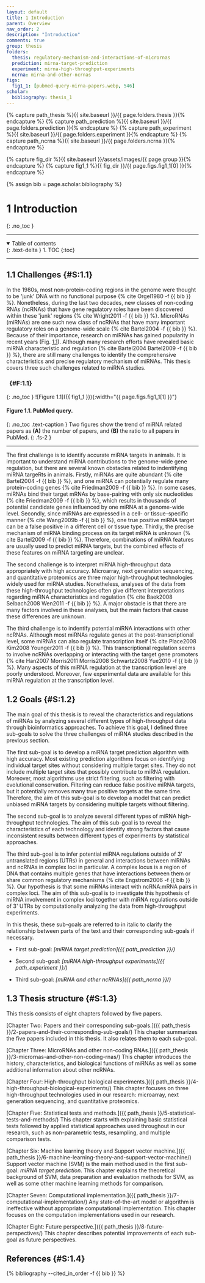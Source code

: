 ```yaml
---
layout: default
title: 1 Introduction
parent: Overview
nav_order: 2
description: "Introduction"
comments: true
group: thesis
folders:
  thesis: regulatory-mechanism-and-interactions-of-micrornas
  prediction: mirna-target-prediction
  experiment: mirna-high-throughput-experiments
  ncrna: mirna-and-other-ncrnas
figs:
  fig1_1: [pubmed-query-mirna-papers.webp, 546]
scholar:
  bibliography: thesis_1
---
```


{% capture path_thesis %}{{ site.baseurl }}/{{ page.folders.thesis }}{% endcapture %}
{% capture path_prediction %}{{ site.baseurl }}/{{ page.folders.prediction }}{% endcapture %}
{% capture path_experiment %}{{ site.baseurl }}/{{ page.folders.experiment }}{% endcapture %}
{% capture path_ncrna %}{{ site.baseurl }}/{{ page.folders.ncrna }}{% endcapture %}

{% capture fig_dir %}{{ site.baseurl }}/assets/images/{{ page.group }}{% endcapture %}
{% capture fig1_1 %}{{ fig_dir }}/{{ page.figs.fig1_1[0] }}{% endcapture %}

{% assign bib = page.scholar.bibliography %}

# 1 Introduction
{: .no_toc }

---

<details open markdown="block">
  <summary>
    Table of contents
  </summary>
  {: .text-delta }
1. TOC
{:toc}
</details>

---

## 1.1 Challenges {#S:1.1}

In the 1980s, most non-protein-coding regions in the genome were thought
to be 'junk' DNA with no functional purpose {% cite Orgel1980 -f {{ bib }} %}. Nonetheless,
during the last two decades, new classes of non-coding RNAs (ncRNAs)
that have gene regulatory roles have been discovered within these 'junk'
regions {% cite Wright2011 -f {{ bib }} %}. MicroRNAs (miRNAs) are one such new class of
ncRNAs that have many important regulatory roles on a genome-wide scale
{% cite Bartel2004 -f {{ bib }} %}. Because of their importance, research on miRNAs has
gained popularity in recent years (Fig. [1.1](#F:1.1)).
Although many research efforts have revealed basic miRNA characteristic
and regulation {% cite Bartel2004 Bartel2009 -f {{ bib }} %}, there are still many
challenges to identify the comprehensive characteristics and precise
regulatory mechanism of miRNAs. This thesis covers three such challenges
related to miRNA studies.

### &nbsp; {#F:1.1}
{: .no_toc }
![Figure 1.1]({{ fig1_1 }}){:width="{{ page.figs.fig1_1[1] }}"}

#### **Figure 1.1**. PubMed query.
{: .no_toc .text-caption }
Two figures show the trend of miRNA related papers
as **(A)** the number of papers, and **(B)** the ratio to all papers in
PubMed.
{: .fs-2 }

---

The first challenge is to identify accurate miRNA targets in animals. It
is important to understand miRNA contributions to the genome-wide gene
regulation, but there are several known obstacles related to
indentifying miRNA targeRts in animals. Firstly, miRNAs are quite
abundant {% cite Bartel2004 -f {{ bib }} %}, and one miRNA can potentially regulate many
protein-coding genes {% cite Friedman2009 -f {{ bib }} %}. In some cases, miRNAs bind their
target mRNAs by base-pairing with only six nucleotides {% cite Friedman2009 -f {{ bib }} %},
which results in thousands of potential candidate genes influenced by
one miRNA at a genome-wide level. Secondly, since miRNAs are expressed
in a cell- or tissue-specific manner {% cite Wang2009b -f {{ bib }} %}, one true positive
miRNA target can be a false positive in a different cell or tissue type.
Thirdly, the precise mechanism of miRNA binding process on its target
mRNA is unknown {% cite Bartel2009 -f {{ bib }} %}. Therefore, combinations of miRNA features
are usually used to predict miRNA targets, but the combined effects of
these features on miRNA targeting are unclear.

The second challenge is to interpret miRNA high-throughput data
appropriately with high accuracy. Microarray, next generation
sequencing, and quantitative proteomics are three major high-throughput
technologies widely used for miRNA studies. Nonetheless, analyses of the
data from these high-throughput technologies often give different
interpretations regarding miRNA characteristics and regulation
{% cite Baek2008 Selbach2008 Wen2011 -f {{ bib }} %}. A major obstacle is that there are
many factors involved in these analyses, but the main factors that cause
these differences are unknown.

The third challenge is to indentify potential miRNA interactions with
other ncRNAs. Although most miRNAs regulate genes at the
post-transcriptional level, some miRNAs can also regulate transcription
itself {% cite Place2008 Kim2008 Younger2011 -f {{ bib }} %}. This transcriptional
regulation seems to involve ncRNAs overlapping or interacting with the
target gene promoters
{% cite Han2007 Morris2011 Morris2008 Schwartz2008 Yue2010 -f {{ bib }} %}. Many
aspects of this miRNA regulation at the transcription level are poorly
understood. Moreover, few experimental data are available for this miRNA
regulation at the transcription level.

## 1.2 Goals {#S:1.2}

The main goal of this thesis is to reveal the characteristics and
regulations of miRNAs by analyzing several different types of
high-throughput data through bioinformatics approaches. To achieve this
goal, I defined three sub-goals to solve the three challenges of miRNA
studies described in the previous section.

The first sub-goal is to develop a miRNA target prediction algorithm
with high accuracy. Most existing prediction algorithms focus on
identifying individual target sites without considering multiple target
sites. They do not include multiple target sites that possibly
contribute to miRNA regulation. Moreover, most algorithms use strict
filtering, such as filtering with evolutional conservation. Filtering
can reduce false positive miRNA targets, but it potentially removes many
true positive targets at the same time. Therefore, the aim of this
sub-goal is to develop a model that can predict unbiased miRNA targets
by considering multiple targets without filtering.

The second sub-goal is to analyze several different types of miRNA
high-throughput technologies. The aim of this sub-goal is to reveal the
characteristics of each technology and identify strong factors that
cause inconsistent results between different types of experiments by
statistical approaches.

The third sub-goal is to infer potential miRNA regulations outside of
3' untranslated regions (UTRs) in general and interactions
between miRNAs and ncRNAs in complex loci in particular. A complex locus
is a region of DNA that contains multiple genes that have interactions
between them or share common regulatory mechanisms {% cite Engstrom2006 -f {{ bib }} %}. Our
hypothesis is that some miRNAs interact with ncRNA:mRNA pairs in complex
loci. The aim of this sub-goal is to investigate this hypothesis of
miRNA involvement in complex loci together with miRNA regulations
outside of 3' UTRs by computationally analyzing the data from
high-throughput experiments.

In this thesis, these sub-goals are referred to in italic to clarify the
relationship between parts of the text and their corresponding sub-goals
if necessary.

-   First sub-goal: *[miRNA target prediction]({{ path_prediction }}/)*

-   Second sub-goal: *[miRNA high-throughput experiments]({{ path_experiment }}/)*

-   Third sub-goal: *[miRNA and other ncRNAs]({{ path_ncrna }}/)*

## 1.3 Thesis structure {#S:1.3}

This thesis consists of eight chapters followed by five papers.

[Chapter Two: Papers and their corresponding sub-goals.]({{ path_thesis }}/2-papers-and-their-corresponding-sub-goals/)
This chapter summarizes the five papers included in this thesis. It also relates them
to each sub-goal.

[Chapter Three: MicroRNAs and other non-coding RNAs.]({{ path_thesis }}/3-micrornas-and-other-non-coding-rnas/)
This chapter introduces the history, characteristics, and biological functions of
miRNAs as well as some additional information about other ncRNAs.

[Chapter Four: High-throughput biological experiments.]({{ path_thesis }}/4-high-throughput-biological-experiments/)
This chapter focuses on three high-throughput technologies used in our research:
microarray, next generation sequencing, and quantitative proteomics.

[Chapter Five: Statistical tests and methods.]({{ path_thesis }}/5-statistical-tests-and-methods/)
This chapter starts with explaining basic statistical tests followed by applied statistical
approaches used throughout in our research, such as non-parametric
tests, resampling, and multiple comparison tests.

[Chapter Six: Machine learning theory and Support vector machine.]({{ path_thesis }}/6-machine-learning-theory-and-support-vector-machine/)
Support vector machine (SVM) is the main method used in the first
sub-goal: *miRNA target prediction*. This chapter explains the
theoretical background of SVM, data preparation and evaluation methods
for SVM, as well as some other machine learning methods for comparison.

[Chapter Seven: Computational implementation.]({{ path_thesis }}/7-computational-implementation/)
Any state-of-the-art model or algorithm is ineffective without appropriate computational
implementation. This chapter focuses on the computation implementations
used in our research.

[Chapter Eight: Future perspective.]({{ path_thesis }}/8-future-perspectives/)
This chapter describes potential improvements of each sub-goal as future perspectives.

## References {#S:1.4}
{% bibliography --cited_in_order -f {{ bib }} %}
